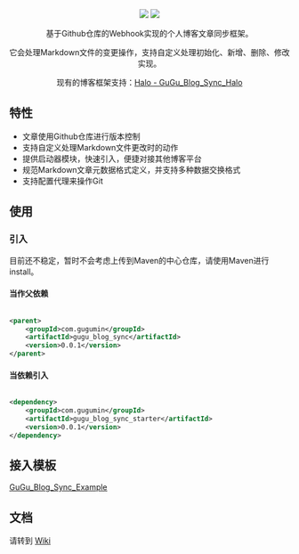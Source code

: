 <div style="text-align:center">
    <img src="https://img.shields.io/badge/Java-11-brightgreen"/>
    <img src="https://img.shields.io/badge/GuGu__Blog__Sync-v0.0.1-green"/>
    <p>
        基于Github仓库的Webhook实现的个人博客文章同步框架。
    </p>
    <p>
        它会处理Markdown文件的变更操作，支持自定义处理初始化、新增、删除、修改实现。
    </p>
    <p>
        现有的博客框架支持：<a target="_black" href="https://github.com/MinMinGuGu/GuGu_Blog_Sync_Halo">Halo - GuGu_Blog_Sync_Halo</a>
    </p>
</div>

## 特性

- 文章使用Github仓库进行版本控制
- 支持自定义处理Markdown文件更改时的动作
- 提供启动器模块，快速引入，便捷对接其他博客平台
- 规范Markdown文章元数据格式定义，并支持多种数据交换格式
- 支持配置代理来操作Git

## 使用

### 引入

目前还不稳定，暂时不会考虑上传到Maven的中心仓库，请使用Maven进行install。

#### 当作父依赖

```xml

<parent>
    <groupId>com.gugumin</groupId>
    <artifactId>gugu_blog_sync</artifactId>
    <version>0.0.1</version>
</parent>
```

#### 当依赖引入

```xml

<dependency>
    <groupId>com.gugumin</groupId>
    <artifactId>gugu_blog_sync_starter</artifactId>
    <version>0.0.1</version>
</dependency>
```

## 接入模板

[GuGu_Blog_Sync_Example](https://github.com/MinMinGuGu/GuGu_Blog_Sync_Example)

## 文档

请转到 [Wiki](https://github.com/MinMinGuGu/GuGu_Blog_Sync/wiki)
